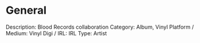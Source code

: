 # General

Description: Blood Records collaboration 
Category: Album, Vinyl
Platform / Medium: Vinyl
Digi / IRL: IRL
Type: Artist